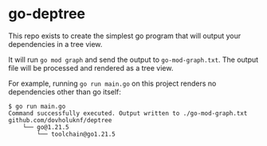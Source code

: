 # go-deptree

This repo exists to create the simplest go program that will output your dependencies in a tree view.

It will run `go mod graph` and send the output to `go-mod-graph.txt`. The output file will be processed
and rendered as a tree view.

For example, running `go run main.go` on this project renders no dependencies other than go itself:

```
$ go run main.go
Command successfully executed. Output written to ./go-mod-graph.txt
github.com/dovholuknf/deptree
    └── go@1.21.5
        └── toolchain@go1.21.5
```